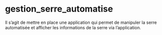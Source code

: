 # gestion_serre_automatise
Il s’agit de mettre en place une application qui permet de manipuler la serre automatisée et afficher les informations de la serre via l’application.
